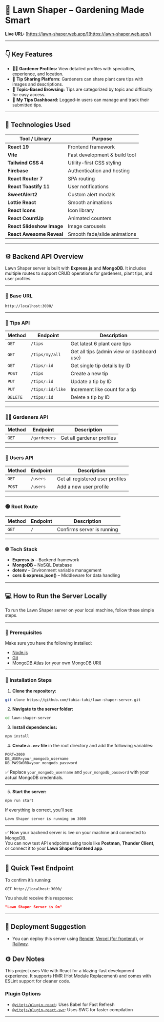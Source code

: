 # 🌿 Lawn Shaper – Gardening Made Smart

**Live URL:** [https://lawn-shaper.web.app/](https://lawn-shaper.web.app/)

---

## 👇 Key Features

- 👩‍🌾 **Gardener Profiles:** View detailed profiles with specialties, experience, and location.
- 📸 **Tip Sharing Platform:** Gardeners can share plant care tips with images and descriptions.
- 🧾 **Topic-Based Browsing:** Tips are categorized by topic and difficulty for easy access.
- 📂 **My Tips Dashboard:** Logged-in users can manage and track their submitted tips.

---

## 🧰 Technologies Used

| Tool / Library             | Purpose                                |
|----------------------------|----------------------------------------|
| **React 19**               | Frontend framework                     |
| **Vite**                   | Fast development & build tool          |
| **Tailwind CSS 4**         | Utility-first CSS styling              |
| **Firebase**               | Authentication and hosting             |
| **React Router 7**         | SPA routing                            |
| **React Toastify 11**      | User notifications                     |
| **SweetAlert2**            | Custom alert modals                    |
| **Lottie React**           | Smooth animations                      |
| **React Icons**            | Icon library                           |
| **React CountUp**          | Animated counters                      |
| **React Slideshow Image**  | Image carousels                        |
| **React Awesome Reveal**   | Smooth fade/slide animations           |

---

## ⚙️ Backend API Overview 

Lawn Shaper server is built with **Express.js** and **MongoDB**. It includes multiple routes to support CRUD operations for gardeners, plant tips, and user profiles.

---

### 📌 Base URL

```http
http://localhost:3000/
```

---

### 📂 Tips API

| Method | Endpoint             | Description                                |
|--------|----------------------|--------------------------------------------|
| `GET`  | `/tips`              | Get latest 6 plant care tips               |
| `GET`  | `/tips/my/all`       | Get all tips (admin view or dashboard use) |
| `GET`  | `/tips/:id`          | Get single tip details by ID               |
| `POST` | `/tips`              | Create a new tip                           |
| `PUT`  | `/tips/:id`          | Update a tip by ID                         |
| `PUT`  | `/tips/:id/like`     | Increment like count for a tip             |
| `DELETE` | `/tips/:id`        | Delete a tip by ID                         |

---

### 👨‍🌾 Gardeners API

| Method | Endpoint     | Description                     |
|--------|--------------|---------------------------------|
| `GET`  | `/gardeners` | Get all gardener profiles       |

---

### 👤 Users API

| Method | Endpoint     | Description                     |
|--------|--------------|---------------------------------|
| `GET`  | `/users`     | Get all registered user profiles|
| `POST` | `/users`     | Add a new user profile          |

---

### 🟢 Root Route

| Method | Endpoint | Description                |
|--------|----------|----------------------------|
| `GET`  | `/`      | Confirms server is running |

---

### 🌐 Tech Stack

- **Express.js** – Backend framework
- **MongoDB** – NoSQL Database
- **dotenv** – Environment variable management
- **cors & express.json()** – Middleware for data handling

---

## 💻 How to Run the Server Locally

To run the Lawn Shaper server on your local machine, follow these simple steps.

---

### 🧾 Prerequisites

Make sure you have the following installed:

- [Node.js](https://nodejs.org/)
- [Git](https://git-scm.com/)
- [MongoDB Atlas](https://www.mongodb.com/cloud/atlas) (or your own MongoDB URI)

---

### 🚀 Installation Steps

1. **Clone the repository:**

```bash
git clone https://github.com/tahia-tahi/lawn-shaper-server.git
```

2. **Navigate to the server folder:**

```bash
cd lawn-shaper-server
```

3. **Install dependencies:**

```bash
npm install
```

4. **Create a `.env` file** in the root directory and add the following variables:

```
PORT=3000
DB_USER=your_mongodb_username
DB_PASSWORD=your_mongodb_password
```

✅ Replace `your_mongodb_username` and `your_mongodb_password` with your actual MongoDB credentials.

---

5. **Start the server:**

```bash
npm run start
```

If everything is correct, you’ll see:

```
Lawn Shaper server is running on 3000
```

---

✅ Now your backend server is live on your machine and connected to MongoDB.  
You can now test API endpoints using tools like **Postman**, **Thunder Client**, or connect it to your **Lawn Shaper frontend app**.

---

## 🧪 Quick Test Endpoint

To confirm it’s running:

```http
GET http://localhost:3000/
```

You should receive this response:

```json
"Lawn Shaper Server is On"
```

---

## 🚀 Deployment Suggestion

- You can deploy this server using [Render](https://render.com/), [Vercel (for frontend)](https://vercel.com/), or [Railway](https://railway.app/).

## ⚙️ Dev Notes

This project uses Vite with React for a blazing-fast development experience. It supports HMR (Hot Module Replacement) and comes with ESLint support for cleaner code.

### Plugin Options

- [`@vitejs/plugin-react`](https://github.com/vitejs/vite-plugin-react): Uses Babel for Fast Refresh
- [`@vitejs/plugin-react-swc`](https://github.com/vitejs/vite-plugin-react-swc): Uses SWC for faster compilation

---
